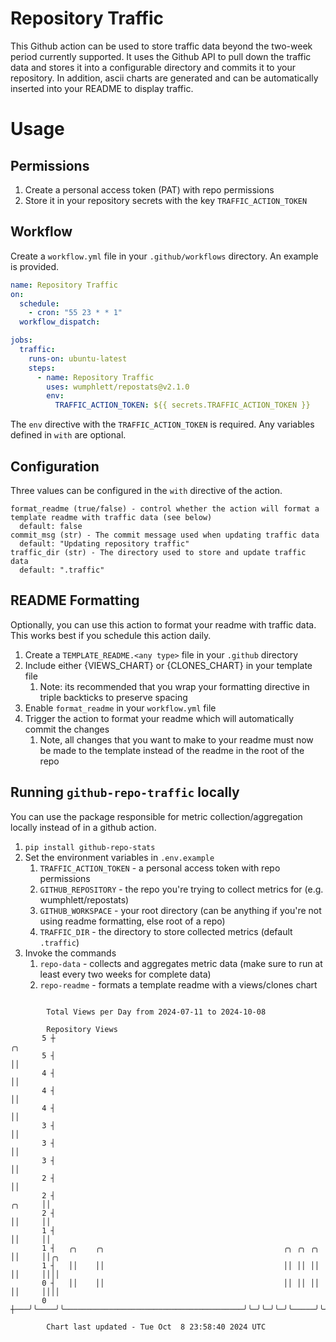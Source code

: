 # Repository Traffic

This Github action can be used to store traffic data beyond the two-week period currently supported.
It uses the Github API to pull down the traffic data and stores it into a configurable directory and commits it to your 
repository. In addition, ascii charts are generated and can be automatically inserted into your README to display traffic.

# Usage
## Permissions
1. Create a personal access token (PAT) with repo permissions
2. Store it in your repository secrets with the key `TRAFFIC_ACTION_TOKEN`

## Workflow
Create a `workflow.yml` file in your `.github/workflows` directory. An example is provided.

```yaml
name: Repository Traffic
on:
  schedule:
    - cron: "55 23 * * 1"
  workflow_dispatch:

jobs:
  traffic:
    runs-on: ubuntu-latest
    steps:
      - name: Repository Traffic
        uses: wumphlett/repostats@v2.1.0
        env:
          TRAFFIC_ACTION_TOKEN: ${{ secrets.TRAFFIC_ACTION_TOKEN }}
```
The `env` directive with the `TRAFFIC_ACTION_TOKEN` is required. Any variables defined in `with` are optional.

## Configuration
Three values can be configured in the `with` directive of the action.
```
format_readme (true/false) - control whether the action will format a template readme with traffic data (see below)
  default: false
commit_msg (str) - The commit message used when updating traffic data
  default: "Updating repository traffic"
traffic_dir (str) - The directory used to store and update traffic data
  default: ".traffic"
```

## README Formatting
Optionally, you can use this action to format your readme with traffic data. This works best if you schedule this action
daily.

1. Create a `TEMPLATE_README.<any type>` file in your `.github` directory
2. Include either {VIEWS_CHART} or {CLONES_CHART} in your template file
   1. Note: its recommended that you wrap your formatting directive in triple backticks to preserve spacing
3. Enable `format_readme` in your `workflow.yml` file
4. Trigger the action to format your readme which will automatically commit the changes
   1. Note, all changes that you want to make to your readme must now be made to the template instead of the readme in the root of the repo

## Running `github-repo-traffic` locally
You can use the package responsible for metric collection/aggregation locally instead of in a github action.

1. `pip install github-repo-stats`
2. Set the environment variables in `.env.example`
   1. `TRAFFIC_ACTION_TOKEN` - a personal access token with repo permissions
   2. `GITHUB_REPOSITORY` - the repo you're trying to collect metrics for (e.g. wumphlett/repostats)
   3. `GITHUB_WORKSPACE` - your root directory (can be anything if you're not using readme formatting, else root of a repo)
   4. `TRAFFIC_DIR` - the directory to store collected metrics (default `.traffic`)
3. Invoke the commands
   1. `repo-data` - collects and aggregates metric data (make sure to run at least every two weeks for complete data)
   2. `repo-readme` - formats a template readme with a views/clones chart

```

        Total Views per Day from 2024-07-11 to 2024-10-08

        Repository Views
       5 ┼                                                                   ╭╮
       5 ┤                                                                   ││
       4 ┤                                                                   ││
       4 ┤                                                                   ││
       4 ┤                                                                   ││
       3 ┤                                                                   ││
       3 ┤                                                                   ││
       3 ┤                                                                   ││
       2 ┤                                                                   ││
       2 ┤                                                            ╭╮     ││
       2 ┤                                                            ││     ││
       1 ┤                                                            ││     ││
       1 ┤   ╭╮    ╭╮                                        ╭╮ ╭╮ ╭╮ ││     ││╭╮
       1 ┤   ││    ││                                        ││ ││ ││ ││     ││││
       0 ┤   ││    ││                                        ││ ││ ││ ││     ││││
       0 ┼───╯╰────╯╰────────────────────────────────────────╯╰─╯╰─╯╰─╯╰─────╯╰╯╰──────────────────

        Chart last updated - Tue Oct  8 23:58:40 2024 UTC
        
```

